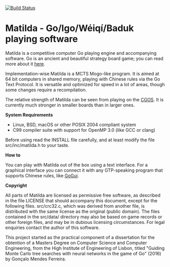 [![Build Status](https://travis-ci.org/gonmf/matilda.svg?branch=master)](https://travis-ci.org/gonmf/matilda)

Matilda - Go/Igo/Wéiqí/Baduk playing software
===

Matilda is a competitive computer Go playing engine and accompanying software. Go is an ancient and beautiful strategy board game; you can read more about it [here](http://senseis.xmp.net/?WhatIsGo).

Implementation-wise Matilda is a MCTS Mogo-like program. It is aimed at 64 bit computers in shared memory, playing with Chinese rules via the Go Text Protocol. It is versatile and optimized for speed in a lot of areas, though some changes require a recompilation.

The relative strength of Matilda can be seen from playing on the [CGOS](http://www.yss-aya.com/cgos/9x9/bayes.html). It is currently much stronger in smaller boards than in larger ones.

**System Requirements**

  - Linux, BSD, macOS or other POSIX 2004 compliant system
  - C99 compiler suite with support for OpenMP 3.0 (like GCC or clang)

Before using read the INSTALL file carefully, and at least modify the file src/inc/matilda.h to your taste.

**How to**

You can play with Matilda out of the box using a text interface. For a graphical interface you can connect it with any GTP-speaking program that supports Chinese rules, like [GoGui](http://gogui.sourceforge.net/).

**Copyright**

All parts of Matilda are licensed as permissive free software, as described in the file LICENSE that should accompany this document, except for the following files. src/crc32.c, which was derived from another file, is distributed with the same license as the original (public domain). The files contained in the src/data/ directory may also be based on game records or other foreign files, and may be in dubious licensing circumstances. For legal enquiries contact the author of this software.

This project started as the practical component of a dissertation for the obtention of a Masters Degree on Computer Science and Computer Engineering, from the High Institute of Engineering of Lisbon, titled "Guiding Monte Carlo tree searches with neural networks in the game of Go" (2016) by Gonçalo Mendes Ferreira.

